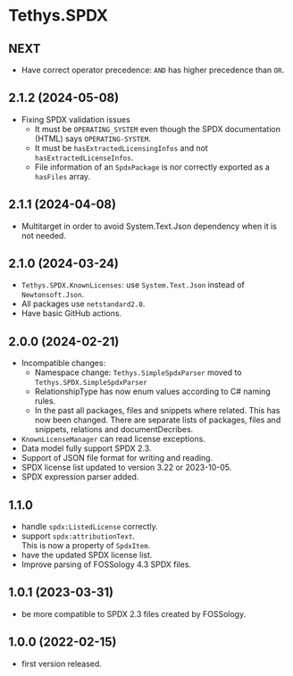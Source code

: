 <!-- 
SPDX-FileCopyrightText: (c) 2019-2024 T. Graf
SPDX-License-Identifier: Apache-2.0
-->

# Tethys.SPDX

## NEXT

* Have correct operator precedence: `AND` has higher precedence than `OR`.

## 2.1.2 (2024-05-08)

* Fixing SPDX validation issues
  * It must be `OPERATING_SYSTEM` even though the SPDX documentation (HTML) says `OPERATING-SYSTEM`.
  * It must be `hasExtractedLicensingInfos` and not `hasExtractedLicenseInfos`.
  * File information of an `SpdxPackage` is nor correctly exported as a `hasFiles` array.

## 2.1.1 (2024-04-08)

* Multitarget in order to avoid System.Text.Json dependency when it is not needed.

## 2.1.0 (2024-03-24)

* `Tethys.SPDX.KnownLicenses`: use `System.Text.Json` instead of `Newtonsoft.Json`.
* All packages use `netstandard2.0`.
* Have basic GitHub actions.

## 2.0.0 (2024-02-21)

* Incompatible changes:
  * Namespace change: `Tethys.SimpleSpdxParser` moved to `Tethys.SPDX.SimpleSpdxParser`
  * RelationshipType has now enum values according to C# naming rules.
  * In the past all packages, files and snippets where related. This has now been changed.
    There are separate lists of packages, files and snippets, relations and documentDecribes.
* `KnownLicenseManager` can read license exceptions.
* Data model fully support SPDX 2.3.
* Support of JSON file format for writing and reading.
* SPDX license list updated to version 3.22 or 2023-10-05.
* SPDX expression parser added.

## 1.1.0

* handle `spdx:ListedLicense` correctly.
* support `spdx:attributionText`.  
  This is now a property of `SpdxItem`.
* have the updated SPDX license list.
* Improve parsing of FOSSology 4.3 SPDX files.

## 1.0.1 (2023-03-31)

* be more compatible to SPDX 2.3 files created by FOSSology.

## 1.0.0 (2022-02-15)

* first version released.

